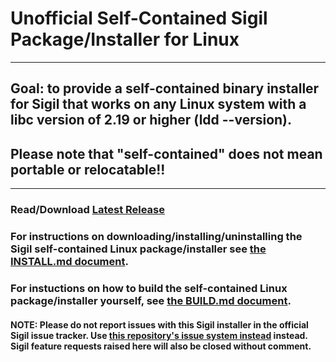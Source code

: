 Unofficial Self-Contained Sigil Package/Installer for Linux
===========================================================

<hr>

## Goal: to provide a self-contained binary installer for Sigil that works on any Linux system with a libc version of 2.19 or higher (ldd --version).


## Please note that "self-contained" does not mean portable or relocatable!!

<hr>

### Read/Download [Latest Release](https://github.com/dougmassay/pkg-sigil/releases/latest)

### For instructions on downloading/installing/uninstalling the Sigil self-contained Linux package/installer see [the INSTALL.md document](./INSTALL.md).

### For instuctions on how to build the self-contained Linux package/installer yourself, see [the BUILD.md document](./BUILD.md).

#### NOTE: Please do not report issues with this Sigil installer in the official Sigil issue tracker. Use [this repository's issue system instead](https://github.com/dougmassay/pkg-sigil/issues) instead. Sigil feature requests raised here will also be closed without comment.